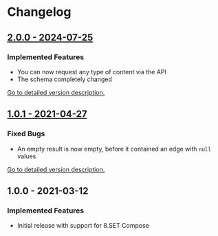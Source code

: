 # Changelog

## [2.0.0 - 2024-07-25](2.0.0.md)

### Implemented Features

* You can now request any type of content via the API
* The schema completely changed

[Go to detailed version description.](2.0.0.md)

## [1.0.1 - 2021-04-27](1.0.1.md)

### Fixed Bugs

* An empty result is now empty, before it contained an edge with `null` values

[Go to detailed version description.](1.0.1.md)

## 1.0.0 - 2021-03-12

### Implemented Features

* Initial release with support for 8.SET Compose

